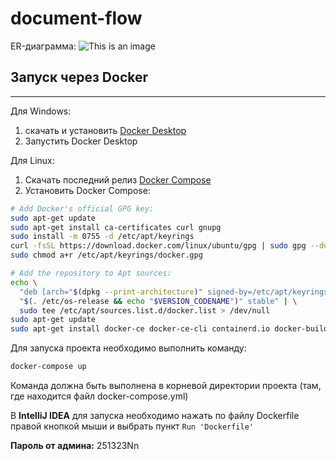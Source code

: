 # document-flow
ER-диаграмма:
![This is an image](https://i.postimg.cc/PqtHMVVL/ER.png)



## Запуск через Docker

---

Для Windows: 
1. скачать и установить [Docker Desktop](https://www.docker.com/products/docker-desktop/)
2. Запустить Docker Desktop

Для Linux:
1. Скачать последний релиз [Docker Compose](https://github.com/docker/compose/releases)
2. Установить Docker Compose:
```bash
# Add Docker's official GPG key:
sudo apt-get update
sudo apt-get install ca-certificates curl gnupg
sudo install -m 0755 -d /etc/apt/keyrings
curl -fsSL https://download.docker.com/linux/ubuntu/gpg | sudo gpg --dearmor -o /etc/apt/keyrings/docker.gpg
sudo chmod a+r /etc/apt/keyrings/docker.gpg

# Add the repository to Apt sources:
echo \
  "deb [arch="$(dpkg --print-architecture)" signed-by=/etc/apt/keyrings/docker.gpg] https://download.docker.com/linux/ubuntu \
  "$(. /etc/os-release && echo "$VERSION_CODENAME")" stable" | \
  sudo tee /etc/apt/sources.list.d/docker.list > /dev/null
sudo apt-get update
sudo apt-get install docker-ce docker-ce-cli containerd.io docker-buildx-plugin docker-compose-plugin  docker-compose
```

Для запуска проекта необходимо выполнить команду:
```bash
docker-compose up
```
Команда должна быть выполнена в корневой директории проекта (там, где находится файл docker-compose.yml)

В **IntelliJ IDEA** для запуска необходимо нажать по файлу Dockerfile правой кнопкой мыши и выбрать пункт `Run 'Dockerfile'`

**Пароль от админа:** 251323Nn